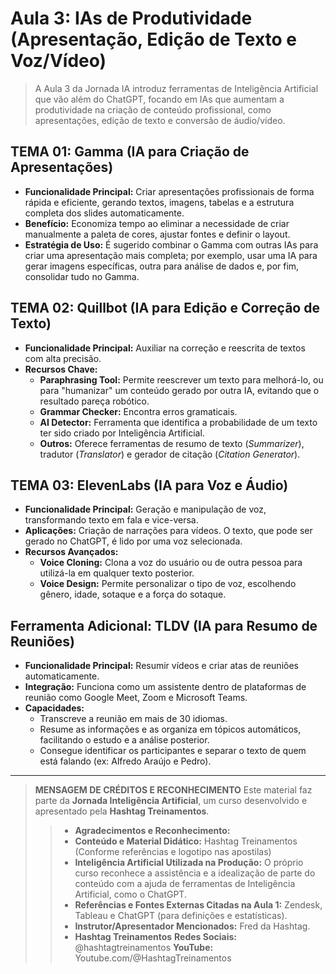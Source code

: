 # Aula 3: **IAs de Produtividade (Apresentação, Edição de Texto e Voz/Vídeo)**

> A Aula 3 da Jornada IA introduz ferramentas de Inteligência Artificial que vão além do ChatGPT, focando em IAs que aumentam a produtividade na criação de conteúdo profissional, como apresentações, edição de texto e conversão de áudio/vídeo.

## TEMA 01: **Gamma (IA para Criação de Apresentações)**
- **Funcionalidade Principal:** Criar apresentações profissionais de forma rápida e eficiente, gerando textos, imagens, tabelas e a estrutura completa dos slides automaticamente.
- **Benefício:** Economiza tempo ao eliminar a necessidade de criar manualmente a paleta de cores, ajustar fontes e definir o layout.
- **Estratégia de Uso:** É sugerido combinar o Gamma com outras IAs para criar uma apresentação mais completa; por exemplo, usar uma IA para gerar imagens específicas, outra para análise de dados e, por fim, consolidar tudo no Gamma.

## TEMA 02: **Quillbot (IA para Edição e Correção de Texto)**
- **Funcionalidade Principal:** Auxiliar na correção e reescrita de textos com alta precisão.
- **Recursos Chave:**
    - **Paraphrasing Tool:** Permite reescrever um texto para melhorá-lo, ou para "humanizar" um conteúdo gerado por outra IA, evitando que o resultado pareça robótico.
    - **Grammar Checker:** Encontra erros gramaticais.
    - **AI Detector:** Ferramenta que identifica a probabilidade de um texto ter sido criado por Inteligência Artificial.
    - **Outros:** Oferece ferramentas de resumo de texto (*Summarizer*), tradutor (*Translator*) e gerador de citação (*Citation Generator*).

## TEMA 03: **ElevenLabs (IA para Voz e Áudio)**
- **Funcionalidade Principal:** Geração e manipulação de voz, transformando texto em fala e vice-versa.
- **Aplicações:** Criação de narrações para vídeos. O texto, que pode ser gerado no ChatGPT, é lido por uma voz selecionada.
- **Recursos Avançados:**
    - **Voice Cloning:** Clona a voz do usuário ou de outra pessoa para utilizá-la em qualquer texto posterior.
    - **Voice Design:** Permite personalizar o tipo de voz, escolhendo gênero, idade, sotaque e a força do sotaque.

## **Ferramenta Adicional: TLDV (IA para Resumo de Reuniões)**
- **Funcionalidade Principal:** Resumir vídeos e criar atas de reuniões automaticamente.
- **Integração:** Funciona como um assistente dentro de plataformas de reunião como Google Meet, Zoom e Microsoft Teams.
- **Capacidades:**
    - Transcreve a reunião em mais de 30 idiomas.
    - Resume as informações e as organiza em tópicos automáticos, facilitando o estudo e a análise posterior.
    - Consegue identificar os participantes e separar o texto de quem está falando (ex: Alfredo Araújo e Pedro).

*******************

> **MENSAGEM DE CRÉDITOS E RECONHECIMENTO**
Este material faz parte da **Jornada Inteligência Artificial**, um curso desenvolvido e apresentado pela **Hashtag Treinamentos**.
>>- **Agradecimentos e Reconhecimento:**
>>- **Conteúdo e Material Didático:** Hashtag Treinamentos (Conforme referências e logotipo nas apostilas)
>>- **Inteligência Artificial Utilizada na Produção:** O próprio curso reconhece a assistência e a idealização de parte do conteúdo com a ajuda de ferramentas de Inteligência Artificial, como o ChatGPT.
>>- **Referências e Fontes Externas Citadas na Aula 1:** Zendesk, Tableau e ChatGPT (para definições e estatísticas).
>>- **Instrutor/Apresentador Mencionados:** Fred da Hashtag.
>>- **Hashtag Treinamentos**
**Redes Sociais:** @hashtagtreinamentos 
**YouTube:** Youtube.com/@HashtagTreinamentos 